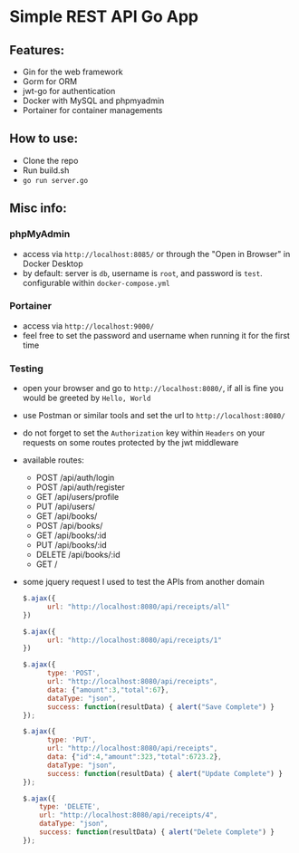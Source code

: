 # Simple REST API Go App

## Features:
- Gin for the web framework
- Gorm for ORM
- jwt-go for authentication
- Docker with MySQL and phpmyadmin
- Portainer for container managements

## How to use:
- Clone the repo
- Run build.sh
- `go run server.go`

## Misc info:
### phpMyAdmin
- access via `http://localhost:8085/` or through the "Open in Browser" in Docker Desktop
- by default: server is `db`, username is `root`, and password is `test`. configurable within `docker-compose.yml`
### Portainer
- access via `http://localhost:9000/`
- feel free to set the password and username when running it for the first time
### Testing
- open your browser and go to `http://localhost:8080/`, if all is fine you would be greeted by `Hello, World`
- use Postman or similar tools and set the url to `http://localhost:8080/`
- do not forget to set the `Authorization` key within `Headers` on your requests on some routes protected by the jwt middleware
- available routes: 
  - POST    /api/auth/login
  - POST    /api/auth/register
  - GET     /api/users/profile
  - PUT     /api/users/
  - GET     /api/books/       
  - POST    /api/books/       
  - GET     /api/books/:id    
  - PUT     /api/books/:id    
  - DELETE  /api/books/:id    
  - GET     /        

- some jquery request I used to test the APIs from another domain
  ```js
  $.ajax({
        url: "http://localhost:8080/api/receipts/all"
  })
  ```

  ```js
  $.ajax({
        url: "http://localhost:8080/api/receipts/1"
  })
  ```
  ```js
  $.ajax({
        type: 'POST',
        url: "http://localhost:8080/api/receipts",
        data: {"amount":3,"total":67},
        dataType: "json",
        success: function(resultData) { alert("Save Complete") }
  });
  ```
  ```js
  $.ajax({
        type: 'PUT',
        url: "http://localhost:8080/api/receipts",
        data: {"id":4,"amount":323,"total":6723.2},
        dataType: "json",
        success: function(resultData) { alert("Update Complete") }
  });
  ```
  ```js
  $.ajax({
      type: 'DELETE',
      url: "http://localhost:8080/api/receipts/4",
      dataType: "json",
      success: function(resultData) { alert("Delete Complete") }
  });
  ```
